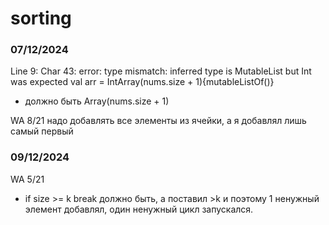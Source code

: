# sorting
### 07/12/2024 
Line 9: Char 43: error: type mismatch: inferred type is MutableList<Int> but Int was expected
val arr = IntArray(nums.size + 1){mutableListOf<Int>()}
- должно быть Array(nums.size + 1)

WA 8/21
надо добавлять все элементы из ячейки, а я добавлял лишь самый первый

### 09/12/2024
WA 5/21
- if size >= k break должно быть, а поставил >k и поэтому 1 ненужный элемент добавлял, один ненужный
цикл запускался.